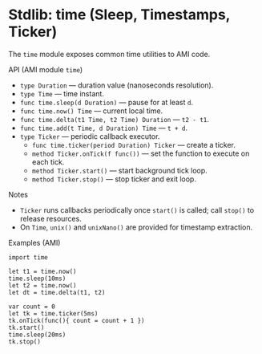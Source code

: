 # Stdlib: time (Sleep, Timestamps, Ticker)

The `time` module exposes common time utilities to AMI code.

API (AMI module `time`)
- `type Duration` — duration value (nanoseconds resolution).
- `type Time` — time instant.
- `func time.sleep(d Duration)` — pause for at least `d`.
- `func time.now() Time` — current local time.
- `func time.delta(t1 Time, t2 Time) Duration` — `t2 - t1`.
- `func time.add(t Time, d Duration) Time` — `t + d`.
- `type Ticker` — periodic callback executor.
  - `func time.ticker(period Duration) Ticker` — create a ticker.
  - `method Ticker.onTick(f func())` — set the function to execute on each tick.
  - `method Ticker.start()` — start background tick loop.
  - `method Ticker.stop()` — stop ticker and exit loop.

Notes
- `Ticker` runs callbacks periodically once `start()` is called; call `stop()` to release resources.
- On `Time`, `unix()` and `unixNano()` are provided for timestamp extraction.

Examples (AMI)
```
import time

let t1 = time.now()
time.sleep(10ms)
let t2 = time.now()
let dt = time.delta(t1, t2)

var count = 0
let tk = time.ticker(5ms)
tk.onTick(func(){ count = count + 1 })
tk.start()
time.sleep(20ms)
tk.stop()
```
